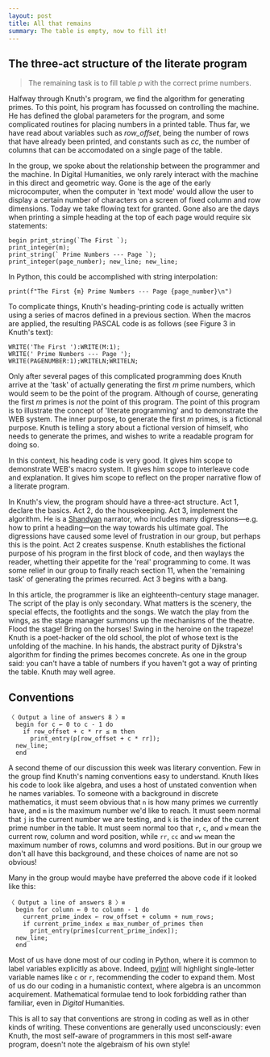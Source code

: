 ```yaml
---
layout: post
title: All that remains
summary: The table is empty, now to fill it!
---
```


## The three-act structure of the literate program

>The remaining task is to fill table *p* with the correct prime numbers.

Halfway through Knuth's program, we find the algorithm for generating primes. To this point, his program has focussed on controlling the machine. He has defined the global parameters for the program, and some complicated routines for placing numbers in a printed table. Thus far, we have read about variables such as *row_offset*, being the number of rows that have already been printed, and constants such as *cc*, the number of columns that can be accomodated on a single page of the table.

In the group, we spoke about the relationship between the programmer and the machine. In Digital Humanities, we only rarely interact with the machine in this direct and geometric way. Gone is the age of the early microcomputer, when the computer in 'text mode' would allow the user to display a certain number of characters on a screen of fixed column and row dimensions. Today we take flowing text for granted. Gone also are the days when printing a simple heading at the top of each page would require six statements:

```
begin print_string(`The First `);
print_integer(m);
print_string(` Prime Numbers --- Page `);
print_integer(page_number); new_line; new_line;
```

In Python, this could be accomplished with string interpolation:

```{python}
print(f"The First {m} Prime Numbers --- Page {page_number}\n")
```

To complicate things, Knuth's heading-printing code is actually written using a series of macros defined in a previous section. When the macros are applied, the resulting PASCAL code is as follows (see Figure 3 in Knuth's text):

```
WRITE('The First '):WRITE(M:1);
WRITE(' Prime Numbers --- Page ');
WRITE(PAGENUMBER:1);WRITELN;WRITELN;
```

Only after several pages of this complicated programming does Knuth arrive at the 'task' of actually generating the first *m* prime numbers, which would seem to be the point of the program. Although of course, generating the first *m* primes is *not* the point of this program. The point of this program is to illustrate the concept of 'literate programming' and to demonstrate the WEB system. The inner purpose, to generate the first *m* primes, is a fictional purpose. Knuth is telling a story about a fictional version of himself, who needs to generate the primes, and wishes to write a readable program for doing so.

In this context, his heading code is very good. It gives him scope to demonstrate WEB's macro system. It gives him scope to interleave code and explanation. It gives him scope to reflect on the proper narrative flow of a literate program.

In Knuth's view, the program should have a three-act structure. Act 1, declare the basics. Act 2, do the housekeeping. Act 3, implement the algorithm. He is a [Shandyan](https://en.wikipedia.org/wiki/The_Life_and_Opinions_of_Tristram_Shandy,_Gentleman) narrator, who includes many digressions—e.g. how to print a heading—on the way towards his ultimate goal. The digressions have caused some level of frustration in our group, but perhaps this is the point. Act 2 creates suspense. Knuth establishes the fictional purpose of his program in the first block of code, and then waylays the reader, whetting their appetite for the 'real' programming to come. It was some relief in our group to finally reach section 11, when the 'remaining task' of generating the primes  recurred. Act 3 begins with a bang.

In this article, the programmer is like an eighteenth-century stage manager. The script of the play is only secondary. What matters is the scenery, the special effects, the footlights and the songs. We watch the play from the wings, as the stage manager summons up the mechanisms of the theatre. Flood the stage! Bring on the horses! Swing in the heroine on the trapeze! Knuth is a poet-hacker of the old school, the plot of whose text is the unfolding of the machine. In his hands, the abstract purity of Djikstra's algorithm for finding the primes becomes concrete. As one in the group said: you can't have a table of numbers if you haven't got a way of printing the table. Knuth may well agree.

## Conventions

```
〈 Output a line of answers 8 〉≡
  begin for c ← 0 to c - 1 do
    if row_offset + c * rr ≤ m then
      print_entry(p[row_offset + c * rr]);
  new_line;
  end
```

A second theme of our discussion this week was literary convention. Few in the group find Knuth's naming conventions easy to understand. Knuth likes his code to look like algebra, and uses a host of unstated convention when he names variables. To someone with a background in discrete mathematics, it must seem obvious that `n` is how many primes we currently have, and `m` is the maximum number we'd like to reach. It must seem normal that `j` is the current number we are testing, and `k` is the index of the current prime number in the table. It must seem normal too that `r`, `c`, and `w` mean the current row, column and word position, while `rr`, `cc` and `ww` mean the maximum number of rows, columns and word positions. But in our group we don't all have this background, and these choices of name are not so obvious!

Many in the group would maybe have preferred the above code if it looked like this:

```
〈 Output a line of answers 8 〉≡
  begin for column ← 0 to column - 1 do
    current_prime_index ← row_offset + column + num_rows;
    if current_prime_index ≤ max_number_of_primes then
      print_entry(primes[current_prime_index]);
  new_line;
  end
```

Most of us have done most of our coding in Python, where it is common to label variables explicitly as above. Indeed, [pylint](https://pylint.readthedocs.io/en/latest/) will highlight single-letter variable names like `c` or `r`, recommending the coder to expand them. Most of us do our coding in a humanistic context, where algebra is an uncommon acquirement. Mathematical formulae tend to look forbidding rather than familiar, even in *Digital* Humanities.

This is all to say that conventions are strong in coding as well as in other kinds of writing. These conventions are generally used unconsciously: even Knuth, the most self-aware of programmers in this most self-aware program, doesn't note the algebraism of his own style!